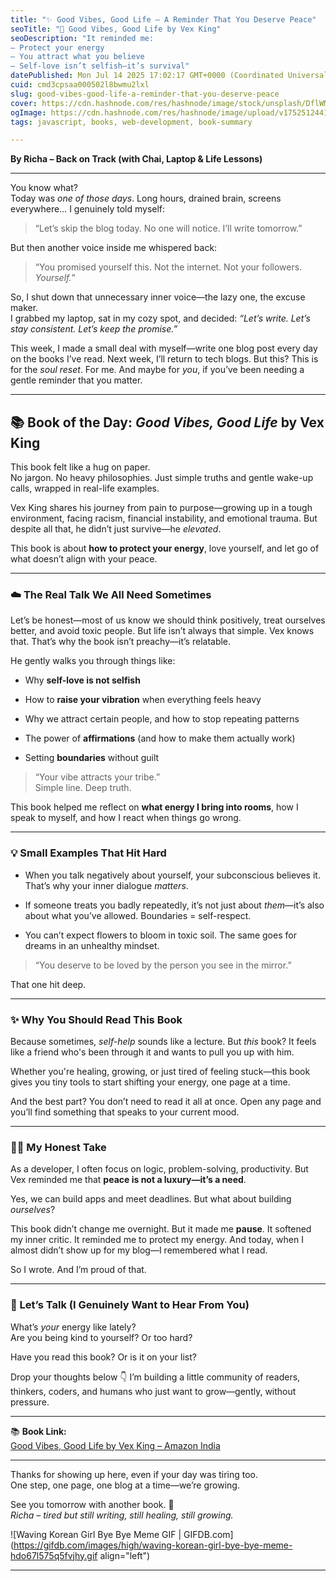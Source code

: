 ```yaml
---
title: "✨ Good Vibes, Good Life – A Reminder That You Deserve Peace"
seoTitle: "📖 Good Vibes, Good Life by Vex King"
seoDescription: "It reminded me:
– Protect your energy
– You attract what you believe
– Self-love isn’t selfish—it’s survival"
datePublished: Mon Jul 14 2025 17:02:17 GMT+0000 (Coordinated Universal Time)
cuid: cmd3cpsaa000502l8bwmu2lxl
slug: good-vibes-good-life-a-reminder-that-you-deserve-peace
cover: https://cdn.hashnode.com/res/hashnode/image/stock/unsplash/DflWMz6yarM/upload/33f2d91152075fd9fbf262810107d48c.jpeg
ogImage: https://cdn.hashnode.com/res/hashnode/image/upload/v1752512441335/15e0edcd-922e-4f78-9912-699bf32fec9f.jpeg
tags: javascript, books, web-development, book-summary

---
```


**By Richa – Back on Track (with Chai, Laptop & Life Lessons)**

---

You know what?  
Today was *one of those days*. Long hours, drained brain, screens everywhere… I genuinely told myself:

> “Let’s skip the blog today. No one will notice. I’ll write tomorrow.”

But then another voice inside me whispered back:

> “You promised yourself this. Not the internet. Not your followers. *Yourself.*”

So, I shut down that unnecessary inner voice—the lazy one, the excuse maker.  
I grabbed my laptop, sat in my cozy spot, and decided: *“Let’s write. Let’s stay consistent. Let’s keep the promise.”*

This week, I made a small deal with myself—write one blog post every day on the books I’ve read. Next week, I’ll return to tech blogs. But this? This is for the *soul reset*. For me. And maybe for *you*, if you’ve been needing a gentle reminder that you matter.

---

## 📚 Book of the Day: *Good Vibes, Good Life* by Vex King

This book felt like a hug on paper.  
No jargon. No heavy philosophies. Just simple truths and gentle wake-up calls, wrapped in real-life examples.

Vex King shares his journey from pain to purpose—growing up in a tough environment, facing racism, financial instability, and emotional trauma. But despite all that, he didn’t just survive—he *elevated*.

This book is about **how to protect your energy**, love yourself, and let go of what doesn’t align with your peace.

---

### ☁️ The Real Talk We All Need Sometimes

Let’s be honest—most of us know we should think positively, treat ourselves better, and avoid toxic people. But life isn’t always that simple. Vex knows that. That’s why the book isn’t preachy—it’s relatable.

He gently walks you through things like:

* Why **self-love is not selfish**
    
* How to **raise your vibration** when everything feels heavy
    
* Why we attract certain people, and how to stop repeating patterns
    
* The power of **affirmations** (and how to make them actually work)
    
* Setting **boundaries** without guilt
    

> “Your vibe attracts your tribe.”  
> Simple line. Deep truth.

This book helped me reflect on **what energy I bring into rooms**, how I speak to myself, and how I react when things go wrong.

---

### 💡 Small Examples That Hit Hard

* When you talk negatively about yourself, your subconscious believes it. That’s why your inner dialogue *matters*.
    
* If someone treats you badly repeatedly, it’s not just about *them*—it’s also about what you’ve allowed. Boundaries = self-respect.
    
* You can’t expect flowers to bloom in toxic soil. The same goes for dreams in an unhealthy mindset.
    

> “You deserve to be loved by the person you see in the mirror.”

That one hit deep.

---

### ✨ Why You Should Read This Book

Because sometimes, *self-help* sounds like a lecture. But *this* book? It feels like a friend who's been through it and wants to pull you up with him.

Whether you're healing, growing, or just tired of feeling stuck—this book gives you tiny tools to start shifting your energy, one page at a time.

And the best part? You don’t need to read it all at once. Open any page and you’ll find something that speaks to your current mood.

---

### 🧘‍♀️ My Honest Take

As a developer, I often focus on logic, problem-solving, productivity. But Vex reminded me that **peace is not a luxury—it’s a need**.

Yes, we can build apps and meet deadlines. But what about building *ourselves*?

This book didn’t change me overnight. But it made me **pause**. It softened my inner critic. It reminded me to protect my energy. And today, when I almost didn’t show up for my blog—I remembered what I read.

So I wrote. And I’m proud of that.

---

### 💬 Let’s Talk (I Genuinely Want to Hear From You)

What’s *your* energy like lately?  
Are you being kind to yourself? Or too hard?

Have you read this book? Or is it on your list?

Drop your thoughts below 👇 I’m building a little community of readers, thinkers, coders, and humans who just want to grow—gently, without pressure.

---

📚 **Book Link:**  
[Good Vibes, Good Life by Vex King – Amazon India](https://www.amazon.in/Good-Vibes-Life-Self-love-Unlocking/dp/9386832836/ref=sr_1_3?crid=H6349FB1VA7D&dib=eyJ2IjoiMSJ9.urs7HpqPk9s5hcNKZl-OS-Geio5vXzUcKZZrkca2jToAJaTX80YryFfUDuK7V6v7nc1Hl3IzBbKv9Jp4je-pxx9LQOZ2YMT5eRQ2PnKTbfAT0xB6WupYUhSxHX7ixn4xKGkQoZMoswA-BX-6KbykWp3MHMw31xJigHwGQ6EkVLh5TmxP7xz5qoL89tlZHPxtX3yEgqtd6jWu3K614_UmYfEuVEqFVZEJJnglPakLkkk.YfXF3Z5797mVKFrgaRpXbB2GJQwag2sH23E8WbhPG_c&dib_tag=se&keywords=good+vibes+good+life+book&qid=1752512315&s=books&sprefix=good+vi%2Cstripbooks%2C712&sr=1-3)

---

Thanks for showing up here, even if your day was tiring too.  
One step, one page, one blog at a time—we’re growing.

See you tomorrow with another book. 💛  
*Richa – tired but still writing, still healing, still growing.*

![Waving Korean Girl Bye Bye Meme GIF | GIFDB.com](https://gifdb.com/images/high/waving-korean-girl-bye-bye-meme-hdo67l575q5fvjhy.gif align="left")

---